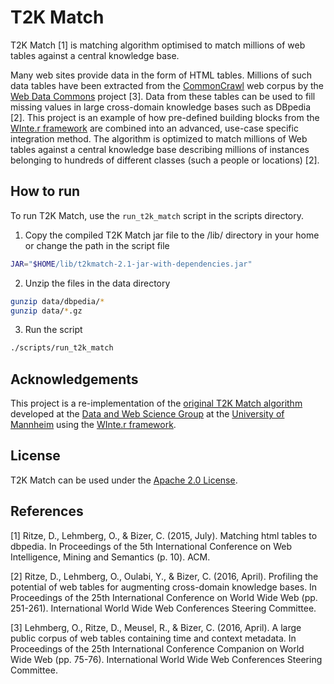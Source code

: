 # T2K Match

T2K Match [1] is matching algorithm optimised to match millions of web tables against a central knowledge base.

Many web sites provide data in the form of HTML tables. Millions of such data tables have been extracted from the [CommonCrawl](http://commoncrawl.org/) web corpus by the [Web Data Commons](http://webdatacommons.org/webtables/) project [3]. Data from these tables can be used to fill missing values in large cross-domain knowledge bases such as DBpedia [2]. This project is an example of how pre-defined building blocks from the [WInte.r framework](https://github.com/olehmberg/winter) are combined into an advanced, use-case specific integration method. The algorithm is optimized to match millions of Web tables against a central knowledge base describing millions of instances belonging to hundreds of different classes  (such a people or locations) [2].

## How to run

To run T2K Match, use the `run_t2k_match` script in the scripts directory.
1. Copy the compiled T2K Match jar file to the /lib/ directory in your home or change the path in the script file
```bash
JAR="$HOME/lib/t2kmatch-2.1-jar-with-dependencies.jar"
```
2. Unzip the files in the data directory
```bash
gunzip data/dbpedia/*
gunzip data/*.gz
```
3. Run the script
```bash
./scripts/run_t2k_match
```

## Acknowledgements

This project is a re-implementation of the [original T2K Match algorithm](http://dws.informatik.uni-mannheim.de/en/research/T2K) developed at the [Data and Web Science Group](http://dws.informatik.uni-mannheim.de/) at the [University of Mannheim](http://www.uni-mannheim.de/) using the [WInte.r framework](https://github.com/olehmberg/winter).

## License

T2K Match can be used under the [Apache 2.0 License](http://www.apache.org/licenses/LICENSE-2.0).

## References
[1] Ritze, D., Lehmberg, O., & Bizer, C. (2015, July). Matching html tables to dbpedia. In Proceedings of the 5th International Conference on Web Intelligence, Mining and Semantics (p. 10). ACM.

[2] Ritze, D., Lehmberg, O., Oulabi, Y., & Bizer, C. (2016, April). Profiling the potential of web tables for augmenting cross-domain knowledge bases. In Proceedings of the 25th International Conference on World Wide Web (pp. 251-261). International World Wide Web Conferences Steering Committee.

[3] Lehmberg, O., Ritze, D., Meusel, R., & Bizer, C. (2016, April). A large public corpus of web tables containing time and context metadata. In Proceedings of the 25th International Conference Companion on World Wide Web (pp. 75-76). International World Wide Web Conferences Steering Committee.
